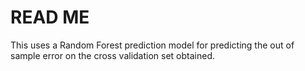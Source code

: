 <h1>READ ME</h1>

This uses a Random Forest prediction model for predicting the out of sample error on the cross validation set obtained. 

